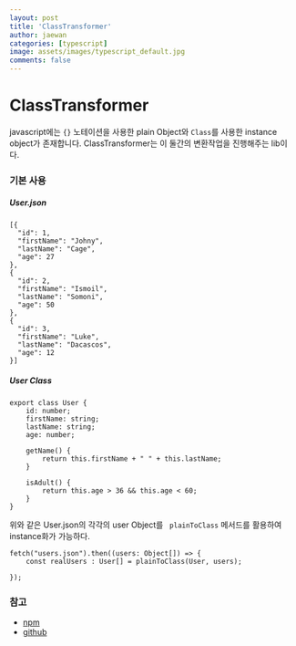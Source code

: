 ```yaml
---
layout: post
title: 'ClassTransformer'
author: jaewan
categories: [typescript]
image: assets/images/typescript_default.jpg
comments: false
---
```


# ClassTransformer

javascript에는 `{}` 노테이션을 사용한 plain Object와 `Class`를 사용한 instance object가 존재합니다. ClassTransformer는 이 둘간의 변환작업을 진행해주는 lib이다.

### 기본 사용

##### User.json
```
[{
  "id": 1,
  "firstName": "Johny",
  "lastName": "Cage",
  "age": 27
},
{
  "id": 2,
  "firstName": "Ismoil",
  "lastName": "Somoni",
  "age": 50
},
{
  "id": 3,
  "firstName": "Luke",
  "lastName": "Dacascos",
  "age": 12
}]
```
##### User Class
```
export class User {
    id: number;
    firstName: string;
    lastName: string;
    age: number;

    getName() {
        return this.firstName + " " + this.lastName;
    }

    isAdult() {
        return this.age > 36 && this.age < 60;
    }
}
```

위와 같은 User.json의 각각의 user Object를 ` plainToClass` 메서드를 활용하여 instance화가 가능하다.
```
fetch("users.json").then((users: Object[]) => {
    const realUsers : User[] = plainToClass(User, users);

});
```
### 참고
* [npm](https://www.npmjs.com/package/class-transformer)
* [github](https://github.com/typestack/class-transformer)